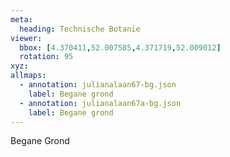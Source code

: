 ```yaml
---
meta:
  heading: Technische Botanie
viewer:
  bbox: [4.370411,52.007585,4.371719,52.009012]
  rotation: 95
xyz:
allmaps:
  - annotation: julianalaan67-bg.json
    label: Begane grond
  - annotation: julianalaan67a-bg.json
    label: Begane grond
---
```

Begane Grond